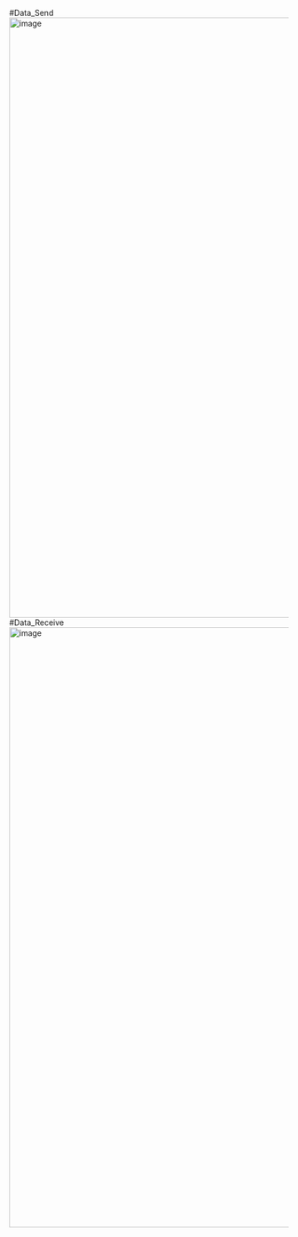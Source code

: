#Data_Send
<img width="1920" height="1080" alt="image" src="https://github.com/user-attachments/assets/7ce378f4-a01d-4128-94ab-eb64382afa80" />
#Data_Receive
<img width="1920" height="1080" alt="image" src="https://github.com/user-attachments/assets/37bdf89e-c3df-4723-a260-04c4a73440cc" />
